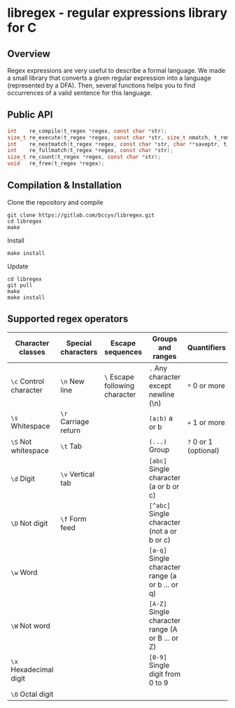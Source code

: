 # libregex - regular expressions library for C

## Overview
Regex expressions are very useful to describe a formal language. We made a small library that converts a given regular expression into a language (represented by a DFA). Then, several functions helps you to find occurrences of a valid sentence for this language.

## Public API
```C
int    re_compile(t_regex *regex, const char *str);
size_t re_execute(t_regex *regex, const char *str, size_t nmatch, t_rematch *pmatch);
int    re_nextmatch(t_regex *regex, const char *str, char **saveptr, t_rematch *match);
int    re_fullmatch(t_regex *regex, const char *str);
size_t re_count(t_regex *regex, const char *str);
void   re_free(t_regex *regex);
```

## Compilation & Installation
Clone the repository and compile
```
git clone https://gitlab.com/bccyv/libregex.git
cd libregex
make
```
Install
```
make install
```
Update
```
cd libregex
git pull
make
make install
```

## Supported regex operators
| Character classes | Special characters | Escape sequences | Groups and ranges | Quantifiers |
| ----------------- | ------------------ | ---------------- | ----------------- | ----------- |
| `\c` Control character | `\n` New line | `\` Escape following character | `.` Any character except newline (\n) | `*` 0 or more |
| `\s` Whitespace | `\r` Carriage return | | `(a❘b)` a or b | `+` 1 or more |
| `\S` Not whitespace | `\t` Tab | | `(...)` Group | `?` 0 or 1 (optional) |
| `\d` Digit | `\v` Vertical tab | | `[abc]` Single character (a or b or c) | |
| `\D` Not digit | `\f` Form feed | | `[^abc]` Single character (not a or b or c) | |
| `\w` Word | | | `[a-q]` Single character range (a or b ... or q) | |
| `\W` Not word | | | `[A-Z]` Single character range (A or B ... or Z) | |
| `\x` Hexadecimal digit | | | `[0-9]` Single digit from 0 to 9 | |
| `\O` Octal digit | | | | |
